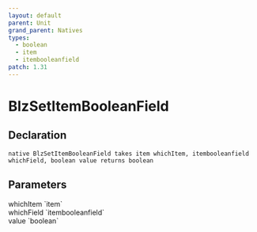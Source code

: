 ```yaml
---
layout: default
parent: Unit
grand_parent: Natives
types:
  - boolean
  - item
  - itembooleanfield
patch: 1.31
---
```


# BlzSetItemBooleanField

## Declaration

```
native BlzSetItemBooleanField takes item whichItem, itembooleanfield whichField, boolean value returns boolean
```

## Parameters
<dl>
  <dt>whichItem `item`</dt>
  <dd></dd>

  <dt>whichField `itembooleanfield`</dt>
  <dd></dd>

  <dt>value `boolean`</dt>
  <dd></dd>
</dl>